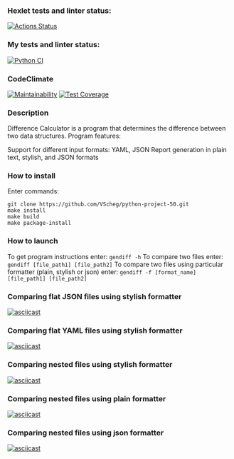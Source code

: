 ### Hexlet tests and linter status:
[![Actions Status](https://github.com/VScheg/python-project-50/actions/workflows/hexlet-check.yml/badge.svg)](https://github.com/VScheg/python-project-50/actions)
### My tests and linter status:
[![Python CI](https://github.com/VScheg/python-project-50/actions/workflows/pyci.yml/badge.svg)](https://github.com/VScheg/python-project-50/actions/workflows/pyci.yml)
### CodeClimate
[![Maintainability](https://api.codeclimate.com/v1/badges/c7141d81a25f88f931f8/maintainability)](https://codeclimate.com/github/VScheg/python-project-50/maintainability)
[![Test Coverage](https://api.codeclimate.com/v1/badges/c7141d81a25f88f931f8/test_coverage)](https://codeclimate.com/github/VScheg/python-project-50/test_coverage)

### Description
Difference Calculator is a program that determines the difference between two data structures.
Program features:

Support for different input formats: YAML, JSON
Report generation in plain text, stylish, and JSON formats

### How to install
Enter commands: 
```
git clone https://github.com/VScheg/python-project-50.git
make install
make build
make package-install
```

### How to launch
To get program instructions enter: 
```gendiff -h```
To compare two files enter:
```gendiff [file_path1] [file_path2]```
To compare two files using particular formatter (plain, stylish or json) enter:
```gendiff -f [format_name] [file_path1] [file_path2]```

### Comparing flat JSON files using stylish formatter
[![asciicast](https://asciinema.org/a/rWfO6hJaPnLCEkELpgX49kXVS.svg)](https://asciinema.org/a/rWfO6hJaPnLCEkELpgX49kXVS)
### Comparing flat YAML files using stylish formatter
[![asciicast](https://asciinema.org/a/IleCvrj7eSsrbaHUhoKo6HY6y.svg)](https://asciinema.org/a/IleCvrj7eSsrbaHUhoKo6HY6y)
### Comparing nested files using stylish formatter
[![asciicast](https://asciinema.org/a/HllZSebiZObKmdiKKnvDziLue.svg)](https://asciinema.org/a/HllZSebiZObKmdiKKnvDziLue)
### Comparing nested files using plain formatter
[![asciicast](https://asciinema.org/a/U8ZITS8RCSlt1Rwy49ZWiTc6F.svg)](https://asciinema.org/a/U8ZITS8RCSlt1Rwy49ZWiTc6F)
### Comparing nested files using json formatter
[![asciicast](https://asciinema.org/a/gz9dF9enTu3yl6gAeWbWJxXHL.svg)](https://asciinema.org/a/gz9dF9enTu3yl6gAeWbWJxXHL)